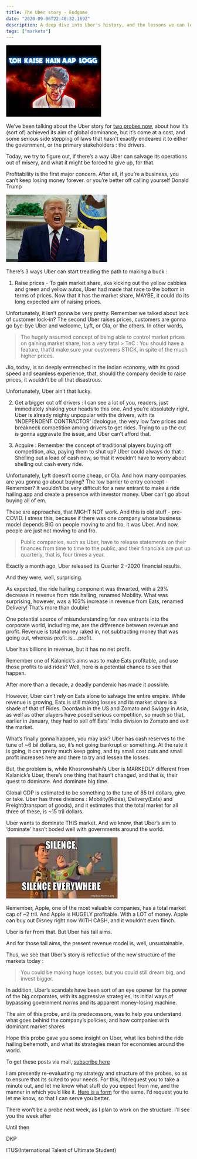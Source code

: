```yaml
---
title: The Uber story - Endgame
date: "2020-09-06T22:40:32.169Z"
description: A deep dive into Uber's history, and the lessons we can learn from its turbulent history.
tags: ["markets"]
---
```


![](./kaise.jpg)

We’ve been talking about the Uber story for [two probes now](https://dkprobes.tech/Markets/the-uber-story), about how it’s (sort of) achieved its aim of global dominance, but it’s come at a cost, and some serious side stepping of laws that hasn’t exactly endeared it to either the government, or the primary stakeholders : the drivers.

Today, we try to figure out, if there’s a way Uber can salvage its operations out of misery, and what it might be forced to give up, for that.

Profitability is the first major concern. After all, if you’re a business, you can’t keep losing money forever. or you’re better off calling yourself Donald Trump

![](./trump.jpg)

There’s 3 ways Uber can start treading the path to making a buck : 

1. Raise prices - To gain market share, aka kicking out the yellow cabbies and green and yellow autos, Uber had made that race to the bottom in terms of prices. Now that it has the market share, MAYBE, it could do its long expected aim of raising prices. 

Unfortunately, it isn’t gonna be very pretty. Remember we talked about lack of customer lock-in? The second Uber raises prices, customers are gonna go bye-bye Uber and welcome, Lyft, or Ola, or the others. In other words,

> The hugely assumed concept of being able to control market prices on gaining market share, has a very fatal > TnC : You should have a feature, that’d make sure your customers STICK, in spite of the much higher prices.

Jio, today, is so deeply entrenched in the Indian economy, with its good speed and seamless experience, that, should the company decide to raise prices, it wouldn’t be all that disastrous. 

Unfortunately, Uber ain’t that lucky.

2. Get a bigger cut off drivers : I can see a lot of you, readers, just immediately shaking your heads to this one. And you’re absolutely right. Uber is already mighty unpopular with the drivers, with its ‘INDEPENDENT CONTRACTOR’ ideologue, the very low fare prices and breakneck competition among drivers to get rides. Trying to up the cut is gonna aggravate the issue, and Uber can’t afford that.

3. Acquire : Remember the concept of traditional players buying off competition, aka, paying them to shut up? Uber could always do that : Shelling out a load of cash now, so that it wouldn’t have to worry about shelling out cash every ride. 

Unfortunately, Lyft doesn’t come cheap, or Ola. And how many companies are you gonna go about buying? The low barrier to entry concept - Remember? It wouldn’t be very difficult for a new entrant to make a ride hailing app and create a presence with investor money. Uber can’t go about buying all of em. 

These are approaches, that MIGHT NOT work. And this is old stuff - pre-COVID. I stress this, because if there was one company whose business model depends BIG on people moving to and fro, it was Uber. And now, people are just not moving to and fro.

> Public companies, such as Uber, have to release statements on their finances from time to time to the 
> public, and their financials are put up quarterly, that is, four times a year. 

Exactly a month ago, Uber released its Quarter 2 -2020 financial results.

And they were, well, surprising.

As expected, the ride hailing component was thwarted, with a 29% decrease in revenue from ride hailing, renamed Mobility. What was surprising, however, was a 103% increase in revenue from Eats, renamed Delivery! That’s more than double!

One potential source of misunderstanding for new entrants into the corporate world, including me, are the difference between revenue and profit. Revenue is total money raked in, not subtracting money that was going out, whereas profit is….profit.

Uber has billions in revenue, but it has no net profit. 

Remember one of Kalanick’s aims was to make Eats profitable, and use those profits to aid rides? Well, here is a potential chance to see that happen. 

After more than a decade, a deadly pandemic has made it possible.

However, Uber can’t rely on Eats alone to salvage the entire empire. While revenue is growing, Eats is still making losses and its market share is a shade of that of Rides. Doordash in the US and Zomato and Swiggy in Asia, as well as other players have posed serious competition, so much so that, earlier in January, they had to sell off Eats’ India division to Zomato and exit the market.

What’s finally gonna happen, you may ask? Uber has cash reserves to the tune of ~6 bil dollars, so, it’s not going bankrupt or something. At the rate it is going, it can pretty much keep going, and try small cost cuts and small profit increases here and there to try and lessen the losses. 

But, the problem is, while Khosrowshahi’s Uber is MARKEDLY different from Kalanick’s Uber, there’s one thing that hasn’t changed, and that is, their quest to dominate. And dominate big time.

Global GDP is estimated to be something to the tune of 85 tril dollars, give or take. Uber has three divisions : Mobility(Rides), Delivery(Eats) and Freight(transport of goods), and it estimates that the total market for all three of these, is ~15 tril dollars. 

Uber wants to dominate THIS market.  And we know, that Uber’s aim to ‘dominate’ hasn’t boded well with governments around the world.

![](./silence.jpg)

Remember, Apple, one of the most valuable companies, has a total market cap of ~2 tril. And Apple is HUGELY profitable. With a LOT of money. Apple can buy out Disney right now WITH CASH, and it wouldn’t even flinch. 

Uber is far from that. But Uber has tall aims.

And for those tall aims, the present revenue model is, well, unsustainable.

Thus, we see that Uber’s story is reflective of the new structure of the markets today : 

> You could be making huge losses, but you could still dream big, and invest bigger.

In addition, Uber’s scandals have been sort of an eye opener for the power of the big corporates, with its aggressive strategies, its initial ways of bypassing government norms and its apparent money-losing machine. 

The aim of this probe, and its predecessors, was to help you understand what goes behind the company’s policies, and how companies with dominant market shares

Hope this probe gave you some insight on Uber, what lies behind the ride hailing behemoth, and what its strategies mean for economies around the world.

To get these posts via mail, [subscribe here](https://dkprobesmarket.substack.com/subscribe)

I am presently re-evaluating my strategy and structure of the probes, so as to ensure that its suited to your needs. For this, I’d request you to take a minute out, and let me know what stuff do you expect from me, and the manner in which you’d like it. [Here is a form](https://forms.gle/dupmJ559rz39eFUQ7) for the same. I’d request you to let me know, so that I can serve you better.

There won’t be a probe next week, as I plan to work on the structure. I’ll see you the week after

Until then

DKP

ITUS(International Talent of Ultimate Student)

